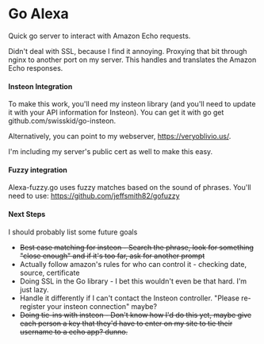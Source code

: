 # Go Alexa
Quick go server to interact with Amazon Echo requests. 

Didn't deal with SSL, because I find it annoying. Proxying that bit through nginx to another port on my server. This handles and translates the Amazon Echo responses.

#### Insteon Integration
To make this work, you'll need my insteon library (and you'll need to update it with your API information for Insteon). You can get it with go get github.com/swisskid/go-insteon.

Alternatively, you can point to my webserver, https://veryoblivio.us/.

I'm including my server's public cert as well to make this easy.

#### Fuzzy integration
Alexa-fuzzy.go uses fuzzy matches based on the sound of phrases. You'll need to use:
 https://github.com/jeffsmith82/gofuzzy

#### Next Steps
I should probably list some future goals
* ~~Best case matching for insteon - Search the phrase, look for something "close enough" and if it's too far, ask for another prompt~~
* Actually follow amazon's rules for who can control it - checking date, source, certificate
* Doing SSL in the Go library - I bet this wouldn't even be that hard. I'm just lazy.
* Handle it differently if I can't contact the Insteon controller. "Please re-register your insteon connection" maybe?
* ~~Doing tie-ins with insteon - Don't know how I'd do this yet, maybe give each person a key that they'd have to enter on my site to tie their username to a echo app? dunno.~~



